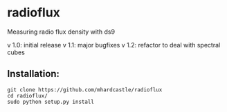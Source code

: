 # radioflux
Measuring radio flux density with ds9

v 1.0: initial release
v 1.1: major bugfixes
v 1.2: refactor to deal with spectral cubes

## Installation:
```
git clone https://github.com/mhardcastle/radioflux
cd radioflux/
sudo python setup.py install
```
<!---sudo pip install -e ./radioflux--->
